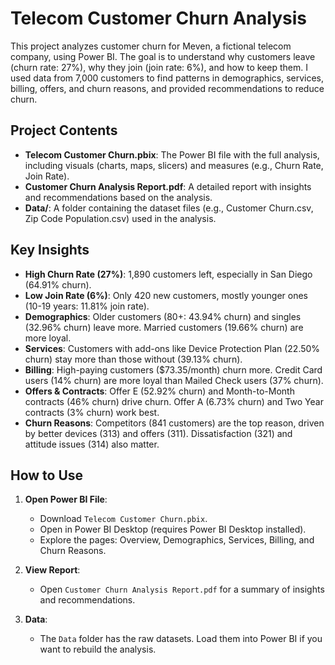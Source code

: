 # Telecom Customer Churn Analysis

This project analyzes customer churn for Meven, a fictional telecom company, using Power BI. The goal is to understand why customers leave (churn rate: 27%), why they join (join rate: 6%), and how to keep them. I used data from 7,000 customers to find patterns in demographics, services, billing, offers, and churn reasons, and provided recommendations to reduce churn.

## Project Contents

- **Telecom Customer Churn.pbix**: The Power BI file with the full analysis, including visuals (charts, maps, slicers) and measures (e.g., Churn Rate, Join Rate).
- **Customer Churn Analysis Report.pdf**: A detailed report with insights and recommendations based on the analysis.
- **Data/**: A folder containing the dataset files (e.g., Customer Churn.csv, Zip Code Population.csv) used in the analysis.

## Key Insights

- **High Churn Rate (27%)**: 1,890 customers left, especially in San Diego (64.91% churn).
- **Low Join Rate (6%)**: Only 420 new customers, mostly younger ones (10-19 years: 11.81% join rate).
- **Demographics**: Older customers (80+: 43.94% churn) and singles (32.96% churn) leave more. Married customers (19.66% churn) are more loyal.
- **Services**: Customers with add-ons like Device Protection Plan (22.50% churn) stay more than those without (39.13% churn).
- **Billing**: High-paying customers ($73.35/month) churn more. Credit Card users (14% churn) are more loyal than Mailed Check users (37% churn).
- **Offers & Contracts**: Offer E (52.92% churn) and Month-to-Month contracts (46% churn) drive churn. Offer A (6.73% churn) and Two Year contracts (3% churn) work best.
- **Churn Reasons**: Competitors (841 customers) are the top reason, driven by better devices (313) and offers (311). Dissatisfaction (321) and attitude issues (314) also matter.

## How to Use

1. **Open Power BI File**:

   - Download `Telecom Customer Churn.pbix`.
   - Open in Power BI Desktop (requires Power BI Desktop installed).
   - Explore the pages: Overview, Demographics, Services, Billing, and Churn Reasons.

2. **View Report**:

   - Open `Customer Churn Analysis Report.pdf` for a summary of insights and recommendations.

3. **Data**:

   - The `Data` folder has the raw datasets. Load them into Power BI if you want to rebuild the analysis.